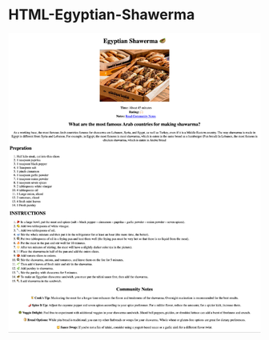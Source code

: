 # HTML-Egyptian-Shawerma

![Egyptian HTML Shawerma](https://raw.githubusercontent.com/EssamHisham/HTML-Egyptian-Shawerma/main/Egyptian%20Shawerma%20Recipe.png)
